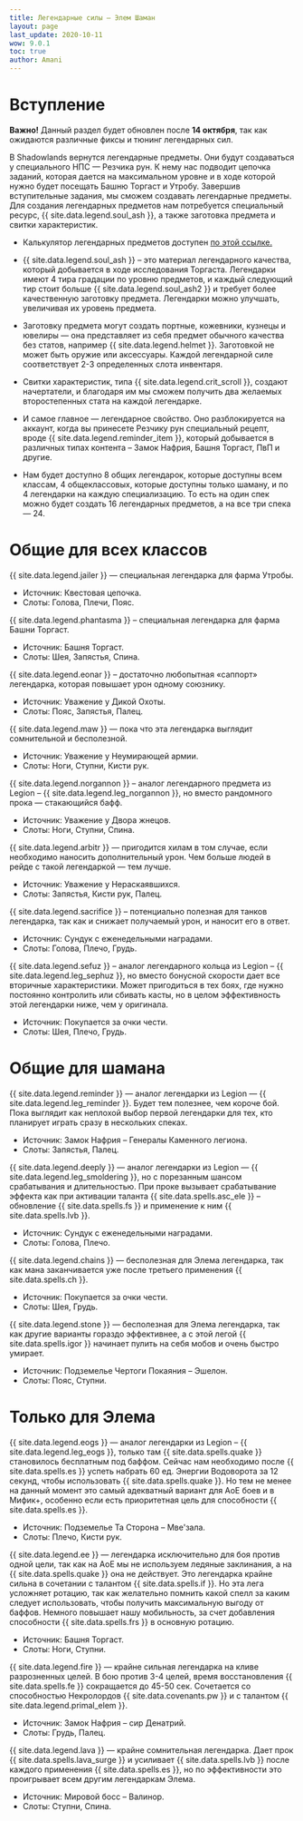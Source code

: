 ```yaml
---
title: Легендарные силы – Элем Шаман
layout: page
last_update: 2020-10-11 
wow: 9.0.1
toc: true
author: Amani
---
```


# Вступление

**Важно!** Данный раздел будет обновлен после **14 октября**, так как ожидаются различные фиксы и тюнинг легендарных сил.

В Shadowlands вернутся легендарные предметы. Они будут создаваться у специального НПС — Резчика рун. К нему нас подводит цепочка заданий, которая дается на максимальном уровне и в ходе которой нужно будет посещать Башню Торгаст и Утробу. Завершив вступительные задания, мы сможем создавать легендарные предметы. Для создания легендарных предметов нам потребуется специальный ресурс, {{ site.data.legend.soul_ash }}, а также заготовка предмета и свитки характеристик.

* Калькулятор легендарных предметов доступен [по этой ссылке.](https://shadowlands.wowhead.com/legendary-calc/shaman)

* {{ site.data.legend.soul_ash }} – это материал легендарного качества, который добывается в ходе исследования Торгаста. Легендарки имеют 4 тира градации по уровню предметов, и каждый следующий тир стоит больше {{ site.data.legend.soul_ash2 }} и требует более качественную заготовку предмета. Легендарки можно улучшать, увеличивая их уровень предмета.

* Заготовку предмета могут создать портные, кожевники, кузнецы и ювелиры — она представляет из себя предмет обычного качества без статов, например {{ site.data.legend.helmet }}. Заготовкой не может быть оружие или аксессуары. Каждой легендарной силе соответствует 2-3 определенных слота инвентаря.

* Свитки характеристик, типа {{ site.data.legend.crit_scroll }}, создают начертатели, и благодаря им мы сможем получить два желаемых второстепенных стата на каждой легендарке.

* И самое главное — легендарное свойство. Оно разблокируется на аккаунт, когда вы принесете Резчику рун специальный рецепт, вроде {{ site.data.legend.reminder_item }}, который добывается в различных типах контента – Замок Нафрия, Башня Торгаст, ПвП и другие.

* Нам будет доступно 8 общих легендарок, которые доступны всем классам, 4 общеклассовых, которые доступны только шаману, и по 4 легендарки на каждую специализацию. То есть на один спек можно будет создать 16 легендарных предметов, а на все три спека — 24.

# Общие для всех классов

{{ site.data.legend.jailer }} — специальная легендарка для фарма Утробы.  
* Источник: Квестовая цепочка.  
* Слоты: Голова, Плечи, Пояс.

{{ site.data.legend.phantasma }} – специальная легендарка для фарма Башни Торгаст.  
* Источник: Башня Торгаст.  
* Слоты: Шея, Запястья, Спина.

{{ site.data.legend.eonar }} – достаточно любопытная «саппорт» легендарка, которая повышает урон одному союзнику.  
* Источник: Уважение у Дикой Охоты.  
* Слоты: Пояс, Запястья, Палец.

{{ site.data.legend.maw }} — пока что эта легендарка выглядит сомнительной и бесполезной.  
* Источник: Уважение у Неумирающей армии.  
* Слоты: Ноги, Ступни, Кисти рук.

{{ site.data.legend.norgannon }} – аналог легендарного предмета из Legion – {{ site.data.legend.leg_norgannon }}, но вместо рандомного прока — стакающийся бафф.  
* Источник: Уважение у Двора жнецов.  
* Слоты: Ноги, Ступни, Спина.

{{ site.data.legend.arbitr }} — пригодится хилам в том случае, если необходимо наносить дополнительный урон. Чем больше людей в рейде с такой легендаркой — тем лучше.  
* Источник: Уважение у Нераскаявшихся.  
* Слоты: Запястья, Кисти рук, Палец.

{{ site.data.legend.sacrifice }} – потенциально полезная для танков легендарка, так как и снижает получаемый урон, и наносит его в ответ.  
* Источник: Сундук с еженедельными наградами.  
* Слоты: Голова, Плечо, Грудь.

{{ site.data.legend.sefuz }} – аналог легендарного кольца из Legion – {{ site.data.legend.leg_sephuz }}, но вместо бонусной скорости дает все вторичные характеристики. Может пригодиться в тех боях, где нужно постоянно контролить или сбивать касты, но в целом эффективность этой легендарки ниже, чем у оригинала.  
* Источник: Покупается за очки чести.  
* Слоты: Шея, Плечо, Грудь.

# Общие для шамана

{{ site.data.legend.reminder }} — аналог легендарки из Legion — {{ site.data.legend.leg_reminder }}. Будет тем полезнее, чем короче бой. Пока выглядит как неплохой выбор первой легендарки для тех, кто планирует играть сразу в нескольких спеках.  
* Источник: Замок Нафрия – Генералы Каменного легиона.  
* Слоты: Запястья, Палец.

{{ site.data.legend.deeply }} — аналог легендарки из Legion — {{ site.data.legend.leg_smoldering }}, но с порезанным шансом срабатывания и длительностью. При проке вызывает срабатывание эффекта как при активации таланта {{ site.data.spells.asc_ele }} – обновление {{ site.data.spells.fs }} и применение к ним {{ site.data.spells.lvb }}.
* Источник: Сундук с еженедельными наградами.  
* Слоты: Голова, Плечо.

{{ site.data.legend.chains }} — бесполезная для Элема легендарка, так как мана заканчивается уже после третьего применения {{ site.data.spells.ch }}.  
* Источник: Покупается за очки чести.  
* Слоты: Шея, Грудь.

{{ site.data.legend.stone }} — бесполезная для Элема легендарка, так как другие варианты гораздо эффективнее, а с этой легой {{ site.data.spells.igor }} начинает пулить на себя мобов и очень быстро умирает.  
* Источник: Подземелье Чертоги Покаяния – Эшелон.  
* Слоты: Пояс, Ступни.

# Только для Элема

{{ site.data.legend.eogs }} — аналог  легендарки из Legion – {{ site.data.legend.leg_eogs }}, только там {{ site.data.spells.quake }} становилось бесплатным под баффом. Сейчас нам необходимо после {{ site.data.spells.es }} успеть набрать 60 ед. Энергии Водоворота за 12 секунд, чтобы использовать {{ site.data.spells.quake }}. Но тем не менее на данный момент это самый адекватный вариант для АоЕ боев и в Мифик+, особенно если есть приоритетная цель для способности {{ site.data.spells.es }}.  
* Источник: Подземелье Та Сторона – Мве'зала. 
* Слоты: Плечо, Кисти рук.

{{ site.data.legend.ee }} — легендарка исключительно для боя против одной цели, так как на АоЕ мы не используем ледяные заклинания, а на {{ site.data.spells.quake }} она не действует. Это легендарка крайне сильна в сочетании с талантом {{ site.data.spells.if }}. Но эта лега усложняет ротацию, так как желательно помнить какой спелл за каким следует использовать, чтобы получить максимальную выгоду от баффов. Немного повышает нашу мобильность, за счет добавления способности {{ site.data.spells.frs }} в основную ротацию.
* Источник: Башня Торгаст. 
* Слоты: Ноги, Ступни.

{{ site.data.legend.fire }} — крайне сильная легендарка на кливе разрозненных целей. В бою против 3-4 целей, время восстановления {{ site.data.spells.fe }} сокращается до 45-50 сек. Сочетается со способностью Некролордов {{ site.data.covenants.pw }} и с талантом {{ site.data.legend.primal_elem }}.
* Источник: Замок Нафрия – сир Денатрий. 
* Слоты: Грудь, Палец.

{{ site.data.legend.lava }} — крайне сомнительная легендарка. Дает прок {{ site.data.spells.lava_surge }} и усиливает {{ site.data.spells.lvb }} после каждого применения {{ site.data.spells.es }}, но по эффективности это проигрывает всем другим легендаркам Элема.
* Источник: Мировой босс – Валинор. 
* Слоты: Ступни, Спина.

